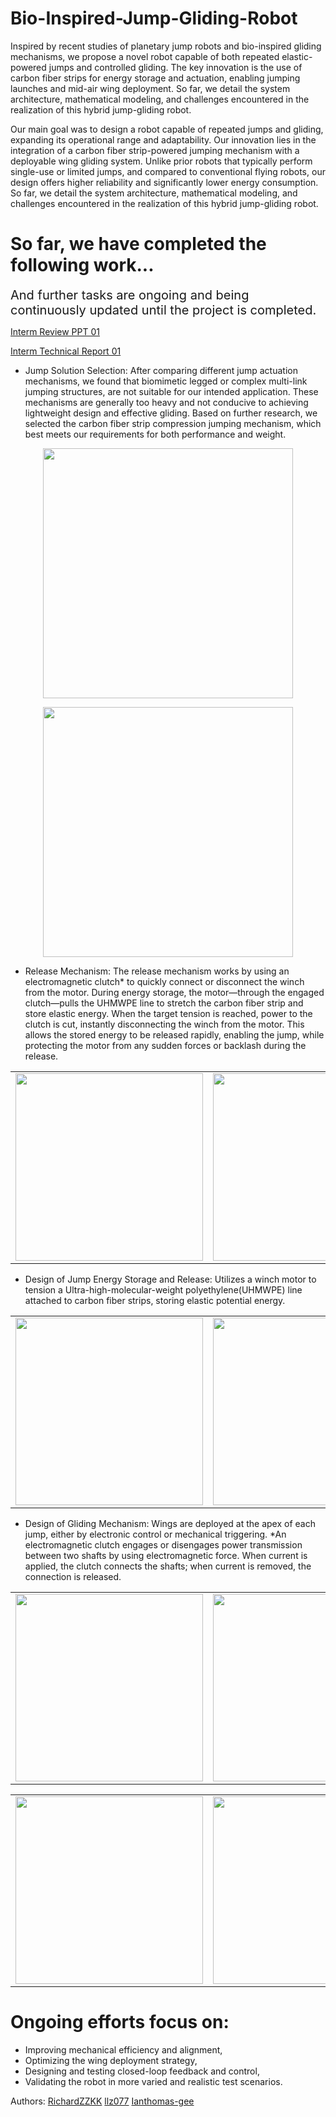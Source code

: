 # Bio-Inspired-Jump-Gliding-Robot

Inspired by recent studies of planetary jump robots and bio-inspired gliding mechanisms, we propose a novel robot capable of both repeated elastic-powered jumps and controlled gliding. The key innovation is the use of carbon fiber strips for energy storage and actuation, enabling jumping launches and mid-air wing deployment. So far, we detail the system architecture, mathematical modeling, and challenges encountered in the realization of this hybrid jump-gliding robot.

Our main goal was to design a robot capable of repeated jumps and gliding, expanding its operational range and adaptability. Our innovation lies in the integration of a carbon fiber strip-powered jumping mechanism with a deployable wing gliding system. Unlike prior robots that typically perform single-use or limited jumps, and compared to conventional flying robots, our design offers higher reliability and significantly lower energy consumption. So far, we detail the system architecture, mathematical modeling, and challenges encountered in the realization of this hybrid jump-gliding robot.

# So far, we have completed the following work...

<span style="font-size:20px;">And further tasks are ongoing and being continuously updated until the project is completed.</span>

[Interm Review PPT 01](https://sutdapac-my.sharepoint.com/:p:/g/personal/zheng_zhang_mymail_sutd_edu_sg/EfePilspKQ1Gtsf8nFOdvJUBf0UiOSyuQf-EtbSmFA2OlQ?e=6Rr0wn)

[Interm Technical Report 01](https://github.com/RichardZZKK/Bio-Inspired-Jump-Gliding-Robot/blob/main/Interim%20Technical%20Report%2001.pdf)

- Jump Solution Selection: After comparing different jump actuation mechanisms, we found that biomimetic legged or complex multi-link jumping structures, are not suitable for our intended application. These mechanisms are generally too heavy and not conducive to achieving lightweight design and effective gliding. Based on further research, we selected the carbon fiber strip compression jumping mechanism, which best meets our requirements for both performance and weight.

<p align="center">
  <img src="https://github.com/user-attachments/assets/2d52d127-d98d-43d5-9bd7-6597bf022ba3" width="400"/>
</p>
<p align="center">
  <img src="https://github.com/user-attachments/assets/4d4eb47f-471b-48c0-a799-86d488b92b12" width="400"/>
</p>


- Release Mechanism: The release mechanism works by using an electromagnetic clutch* to quickly connect or disconnect the winch from the motor. During energy storage, the motor—through the engaged clutch—pulls the UHMWPE line to stretch the carbon fiber strip and store elastic energy. When the target tension is reached, power to the clutch is cut, instantly disconnecting the winch from the motor. This allows the stored energy to be released rapidly, enabling the jump, while protecting the motor from any sudden forces or backlash during the release.
<div align="center">
<table>
  <tr>
    <td>
      <img src="https://github.com/user-attachments/assets/694cafcb-d208-42c9-b6f4-f1b8d906e2ee" width="300"/>
    </td>
    <td>
      <img src="https://github.com/user-attachments/assets/488834de-d14c-49c0-b084-9160e2fba12f" width="300"/>
    </td>
  </tr>
</table>
</div>


- Design of Jump Energy Storage and Release: Utilizes a winch motor to tension a Ultra-high-molecular-weight polyethylene(UHMWPE) line attached to carbon fiber strips, storing elastic potential energy. 
<div align="center">
<table>
  <tr>
    <td>
      <img src="https://github.com/user-attachments/assets/f08731ea-73bc-4b44-99e7-35be05216e1c" width="300"/>
    </td>
    <td>
      <img src="https://github.com/user-attachments/assets/ce0810af-a8b4-4da1-b6ea-74f0b9d5a3af" width="300"/>
    </td>
  </tr>
</table>
</div>


- Design of Gliding Mechanism: Wings are deployed at the apex of each jump, either by electronic control or mechanical triggering.
*An electromagnetic clutch engages or disengages power transmission between two shafts by using electromagnetic force. When current is applied, the clutch connects the shafts; when current is removed, the connection is released.
<div align="center">
<table>
  <tr>
    <td>
      <img src="https://github.com/user-attachments/assets/23fe3522-b2e0-4b5b-9c85-6e9ccd3a104b" width="300"/>
    </td>
    <td>
      <img src="https://github.com/user-attachments/assets/8002e049-6982-4139-b69c-9269329fd793" width="300"/>
    </td>
  </tr>
</table>
</div>

<div align="center">
<table>
  <tr>
    <td>
      <img src="https://github.com/user-attachments/assets/1dbb64f0-a2ee-43ea-8911-7763eb12b03b" width="300"/>
    </td>
    <td>
      <img src="https://github.com/user-attachments/assets/e19473eb-4e7b-43fd-a649-bb6782251436" width="300"/>
    </td>
  </tr>
</table>
</div>

# Ongoing efforts focus on: 
* Improving mechanical efficiency and alignment, 
* Optimizing the wing deployment strategy, 
* Designing and testing closed-loop feedback and control, 
* Validating the robot in more varied and realistic test scenarios.


Authors:
[RichardZZKK](url)
[llz077](url)
[Ianthomas-gee](url)
